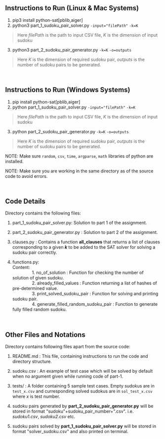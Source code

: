 ## Instructions to Run (Linux & Mac Systems)

1. pip3 install python-sat[pblib,aiger]
2. python3 part_1_sudoku_pair_solver.py `-input="filePath"` `-k=K`
> Here _filePath_ is the path to input CSV file, _K_ is the dimension of input sudoku
3. python3 part_2_sudoku_pair_generator.py `-k=K` `-o=outputs`
> Here _K_ is the dimension of required sudoku pair, _outputs_ is the number of sudoku pairs to be generated.

<br >

## Instructions to Run (Windows Systems)

1. pip install python-sat[pblib,aiger]
2. python part_1_sudoku_pair_solver.py `-input="filePath"` `-k=K`
> Here _filePath_ is the path to input CSV file, _K_ is the dimension of input sudoku
3. python part_2_sudoku_pair_generator.py `-k=K` `-o=outputs`
> Here _K_ is the dimension of required sudoku pair, _outputs_ is the number of sudoku pairs to be generated.

NOTE: Make sure `random`, `csv`, `time`, `argparse`, `math` libraries of python are installed.

NOTE: Make sure you are working in the same directory as of the source code to avoid errors.

<br>

## Code Details

Directory contains the following files:

1. part_1_sudoku_pair_solver.py: Solution to part 1 of the assignment.

2. part_2_sudoku_pair_generator.py : Solution to part 2 of the assignment.

3. clauses.py : Contains a function **all_clauses** that returns a list of clauses corresponding to a given **_k_** to be added to the SAT solver for solving a sudoku pair correctly.

4. functions.py: \
    Content: \
        &nbsp; &nbsp; &nbsp; &nbsp; &nbsp; &nbsp; &nbsp; &nbsp; 1. no_of_solution : Function for checking the number of solution of given sudoku. \
        &nbsp; &nbsp; &nbsp; &nbsp; &nbsp; &nbsp; &nbsp; &nbsp; 2. already_filled_values : Function returning a list of hashes of pre-determined value. \
        &nbsp; &nbsp; &nbsp; &nbsp; &nbsp; &nbsp; &nbsp; &nbsp; 3. print_solved_sudoku_pair : Function for solving and printing sudoku pair. \
        &nbsp; &nbsp; &nbsp; &nbsp; &nbsp; &nbsp; &nbsp; &nbsp; 4. generate_filled_random_sudoku_pair : Function to generate fully filled random sudoku.

<br>

## Other Files and Notations

Directory contains following files apart from the source code:

1. README.md : This file, containing instructions to run the code and directory structure.

2. sudoku.csv : An example of test case which will be solved by default when no argument given while running code of part-1.

3. tests/ : A folder containing 5 sample test cases. Empty sudokus are in `test_x.csv` and curresponding solved sudokus are in `sol_test_x.csv` where _x_ is test number.

4. sudoku pairs generated by **part_2_sudoku_pair_generator.py** will be stored in format "sudoku"+sudoku_pair_number+".csv". i.e. _sudoku1.csv_, _sudoku2.csv_ etc.

5. sudoku pairs solved by **part_1_sudoku_pair_solver.py** will be stored in format "solver_sudoku.csv" and also printed on terminal.
